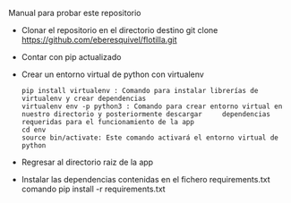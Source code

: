 
Manual para probar este repositorio

- Clonar el repositorio en el directorio destino
      git clone https://github.com/eberesquivel/flotilla.git
- Contar con pip actualizado
- Crear un entorno virtual de python con virtualenv
      
      pip install virtualenv : Comando para instalar librerías de virtualenv y crear dependencias
      virtualenv env -p python3 : Comando para crear entorno virtual en nuestro directorio y posteriormente descargar     dependencias requeridas para el funcionamiento de la app
      cd env
      source bin/activate: Este comando activará el entorno virtual de python
- Regresar al directorio raiz de la app
      
- Instalar las dependencias contenidas en el fichero requirements.txt
      comando pip install -r requirements.txt


